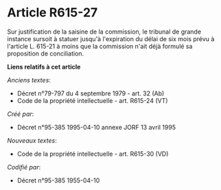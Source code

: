 # Article R615-27

Sur justification de la saisine de la commission, le tribunal de grande instance sursoit à statuer jusqu'à l'expiration du
délai de six mois prévu à l'article L. 615-21 à moins que la commission n'ait déjà formulé sa proposition de conciliation.

**Liens relatifs à cet article**

_Anciens textes_:

  - Décret n°79-797 du 4 septembre 1979 - art. 32 (Ab)
  - Code de la propriété intellectuelle - art. R615-24 (VT)

_Créé par_:

  - Décret n°95-385 1995-04-10 annexe JORF 13 avril 1995

_Nouveaux textes_:

  - Code de la propriété intellectuelle - art. R615-30 (VD)

_Codifié par_:

  - Décret n°95-385 1955-04-10
